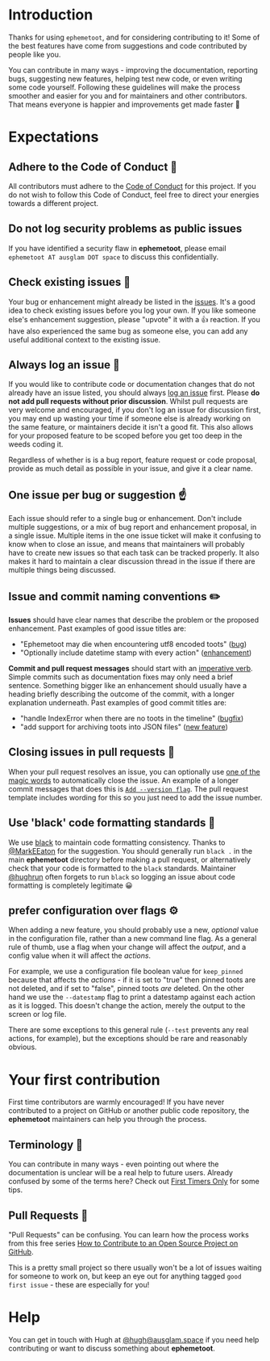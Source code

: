 # Introduction

Thanks for using `ephemetoot`, and for considering contributing to it! Some of the best features have come from suggestions and code contributed by people like you.

You can contribute in many ways - improving the documentation, reporting bugs, suggesting new features, helping test new code, or even writing some code yourself. Following these guidelines will make the process smoother and easier for you and for maintainers and other contributors. That means everyone is happier and improvements get made faster 💫

# Expectations

## Adhere to the Code of Conduct 🤗
All contributors must adhere to the [Code of Conduct](../CODE_OF_CONDUCT.md) for this project. If you do not wish to follow this Code of Conduct, feel free to direct your energies towards a different project.

## Do not log security problems as public issues
If you have identified a security flaw in **ephemetoot**, please email `ephemetoot AT ausglam DOT space` to discuss this confidentially.

## Check existing issues 🧐
Your bug or enhancement might already be listed in the [issues](../issues). It's a good idea to check existing issues before you log your own. If you like someone else's enhancement suggestion, please "upvote" it with a 👍 reaction. If you have also experienced the same bug as someone else, you can add any useful additional context to the existing issue.

## Always log an issue 📝
If you would like to contribute code or documentation changes that do not already have an issue listed, you should always [log an issue](../issues) first. Please **do not add pull requests without prior discussion**. Whilst pull requests are very welcome and encouraged, if you don't log an issue for discussion first, you may end up wasting your time if someone else is already working on the same feature, or maintainers decide it isn't a good fit. This also allows for your proposed feature to be scoped before you get too deep in the weeds coding it.

Regardless of whether is is a bug report, feature request or code proposal, provide as much detail as possible in your issue, and give it a clear name. 

## One issue per bug or suggestion ☝️
Each issue should refer to a single bug or enhancement. Don't include multiple suggestions, or a mix of bug report and enhancement proposal, in a single issue. Multiple items in the one issue ticket will make it confusing to know when to close an issue, and means that maintainers will probably have to create new issues so that each task can be tracked properly. It also makes it hard to maintain a clear discussion thread in the issue if there are multiple things being discussed. 

## Issue and commit naming conventions ✏️

**Issues** should have clear names that describe the problem or the proposed enhancement. Past examples of good issue titles are:

- "Ephemetoot may die when encountering utf8 encoded toots" ([bug](https://github.com/hughrun/ephemetoot/issues/11))
- "Optionally include datetime stamp with every action" ([enhancement](https://github.com/hughrun/ephemetoot/issues/23))

**Commit and pull request messages** should start with an [imperative verb](https://www.grammarly.com/blog/imperative-verbs/). Simple commits such as documentation fixes may only need a brief sentence. Something bigger like an enhancement should usually have a heading briefly describing the outcome of the commit, with a longer explanation underneath. Past examples of good commit titles are:

- "handle IndexError when there are no toots in the timeline" ([bugfix](https://github.com/hughrun/ephemetoot/commit/92643271d53e00089a10bacd1795cfd50e030413))
- "add support for archiving toots into JSON files" ([new feature](https://github.com/hughrun/ephemetoot/commit/c0d680258ff0fe141fbabcf14a60eee8994e8d18))

## Closing issues in pull requests 🏁

When your pull request resolves an issue, you can optionally use [one of the magic words](https://docs.github.com/en/github/managing-your-work-on-github/linking-a-pull-request-to-an-issue#linking-a-pull-request-to-an-issue-using-a-keyword) to automatically close the issue. An example of a longer commit messages that does this is [`Add --version flag`](https://github.com/hughrun/ephemetoot/commit/a1db933bbd6c03e633975463801e6c94f7b9e9fa). The pull request template includes wording for this so you just need to add the issue number.

## Use 'black' code formatting standards 🖤

We use [black](https://pypi.org/project/black/) to maintain code formatting consistency. Thanks to [@MarkEEaton](https://github.com/MarkEEaton) for the suggestion. You should generally run `black .` in the main **ephemetoot** directory before making a pull request, or alternatively check that your code is formatted to the `black` standards. Maintainer [@hughrun](https://github.com/hughrun) often forgets to run `black` so logging an issue about code formatting is completely legitimate 😀

## prefer configuration over flags ⚙️
When adding a new feature, you should probably use a new, _optional_ value in the configuration file, rather than a new command line flag. As a general rule of thumb, use a flag when your change will affect the _output_, and a config value when it will affect the _actions_. 

For example, we use a configuration file boolean value for `keep_pinned` because that affects the _actions_ - if it is set to "true" then pinned toots are not deleted, and if set to "false", pinned toots _are_ deleted. On the other hand we use the `--datestamp` flag to print a datestamp against each action as it is logged. This doesn't change the action, merely the output to the screen or log file.

There are some exceptions to this general rule (`--test` prevents any real actions, for example), but the exceptions should be rare and reasonably obvious.

# Your first contribution
First time contributors are warmly encouraged! If you have never contributed to a project on GitHub or another public code repository, the **ephemetoot** maintainers can help you through the process.

## Terminology 📙
You can contribute in many ways - even pointing out where the documentation is unclear will be a real help to future users. Already confused by some of the terms here? Check out [First Timers Only](https://www.firsttimersonly.com) for some tips.

## Pull Requests 🤯
"Pull Requests" can be confusing. You can learn how the process works from this free series [How to Contribute to an Open Source Project on GitHub](https://egghead.io/series/how-to-contribute-to-an-open-source-project-on-github).

This is a pretty small project so there usually won't be a lot of issues waiting for someone to work on, but keep an eye out for anything tagged `good first issue` - these are especially for you!

# Help

You can get in touch with Hugh at [@hugh@ausglam.space](https://ausglam.space/@hugh) if you need help contributing or want to discuss something about **ephemetoot**.
